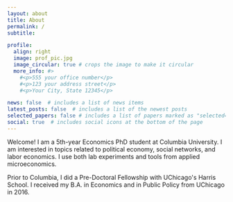```yaml
---
layout: about
title: About
permalink: /
subtitle: 

profile:
  align: right
  image: prof_pic.jpg
  image_circular: true # crops the image to make it circular
  more_info: #>
    #<p>555 your office number</p>
    #<p>123 your address street</p>
    #<p>Your City, State 12345</p>

news: false  # includes a list of news items
latest_posts: false  # includes a list of the newest posts
selected_papers: false # includes a list of papers marked as "selected={true}"
social: true  # includes social icons at the bottom of the page
---
```


Welcome! I am a 5th-year Economics PhD student at Columbia University. I am interested in topics related to political economy, social networks, and labor economics. I use both lab experiments and tools from applied microeconomics.

Prior to Columbia, I did a Pre-Doctoral Fellowship with UChicago's Harris School. I received my B.A. in Economics and in Public Policy from UChicago in 2016.